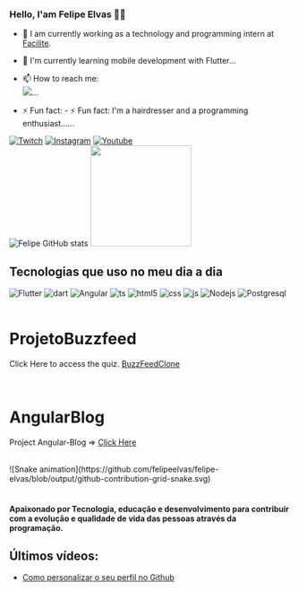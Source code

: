 

### Hello, I'am Felipe Elvas 👋🏼

- 🔭 I am currently working as a technology and programming intern at [Facilite](https://www.facilite.co/).
- 🌱 I'm currently learning mobile development with Flutter...
- 📫 How to reach me: <br> [![](https://img.shields.io/badge/WhatsApp-25D366?style=for-the-badge&logo=whatsapp&logoColor=white)](https://wa.me/message/PRLGMKOFK45MA1)...

- ⚡ Fun fact: - ⚡ Fun fact: I'm a hairdresser and a programming enthusiast......

[![Twitch](https://img.shields.io/badge/Twitch-9146FF?style=for-the-badge&logo=twitch&logoColor=white)](https://dashboard.twitch.tv/u/elvasf/home)
[![Instagram](https://img.shields.io/badge/Instagram-E4405F?style=for-the-badge&logo=instagram&logoColor=white)](https://www.instagram.com/felipe_elvas/)
[![Youtube](https://img.shields.io/badge/YouTube-FF0000?style=for-the-badge&logo=youtube&logoColor=white)](https://www.youtube.com/@felipeelvas)
<br>
![Felipe GitHub stats](https://github-readme-stats.vercel.app/api?username=felipeelvas&show_icons=true&theme=dracula)
<img height="180em" src="https://github-readme-stats.vercel.app/api/top-langs/?username=felipeelvas&layout=compact&langs_count=6&theme=tokyonight"/>


## Tecnologias que uso no meu dia a dia

<div style="display: inline_block">
<img aling="center" alt="Flutter" src="https://img.shields.io/badge/Flutter-02569B?style=for-the-badge&logo=flutter&logoColor=white" />
<img aling="center" alt="dart" src="https://img.shields.io/badge/Dart-0175C2?style=for-the-badge&logo=dart&logoColor=white" />
<img aling="center" alt="Angular" src="https://img.shields.io/badge/Angular-DD0031?style=for-the-badge&logo=angular&logoColor=white" />
<img aling="center" alt="ts" src="https://img.shields.io/badge/TypeScript-007ACC?style=for-the-badge&logo=typescript&logoColor=white" />
<img aling="center" alt="html5" src="https://img.shields.io/badge/HTML5-E34F26?style=for-the-badge&logo=html5&logoColor=white" />
<img aling="center" alt="css" src="https://img.shields.io/badge/CSS-239120?&style=for-the-badge&logo=css3&logoColor=white" />
<img aling="center" alt="js" src="https://img.shields.io/badge/JavaScript-F7DF1E?style=for-the-badge&logo=javascript&logoColor=black" />
<img aling="center" alt="Nodejs" 
src="https://img.shields.io/badge/Node.js-43853D?style=for-the-badge&logo=node.js&logoColor=white" />
<img aling="center" alt="Postgresql" 
src="https://img.shields.io/badge/PostgreSQL-316192?style=for-the-badge&logo=postgresql&logoColor=white" />
</div>

 <br>
 
 # ProjetoBuzzfeed
Click Here to access the quiz. [BuzzFeedClone](https://projeto-buzz-feed-ochre.vercel.app/)

<br>

 # AngularBlog
Project Angular-Blog => [Click Here](https://angular-blog-felipes-projects-8d758913.vercel.app/)

<br>
<div>
![Snake animation](https://github.com/felipeelvas/felipe-elvas/blob/output/github-contribution-grid-snake.svg) 
</div>

<br>

#### Apaixonado por Tecnologia, educação e desenvolvimento para contribuir com a evolução e qualidade de vida das pessoas através da programação.

## Últimos vídeos:
- [Como personalizar o seu perfil no Github](https://www.youtube.com/watch?v=cRoBt6AZgjc)<br>
